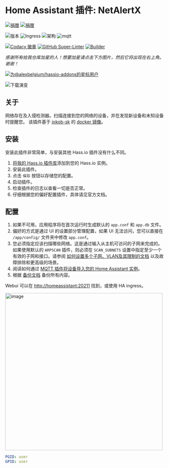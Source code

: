 # Home Assistant 插件: NetAlertX

[![捐赠][donation-badge]](https://www.buymeacoffee.com/alexbelgium)
[![捐赠][paypal-badge]](https://www.paypal.com/donate/?hosted_button_id=DZFULJZTP3UQA)

![版本](https://img.shields.io/badge/dynamic/json?label=Version&query=%24.version&url=https%3A%2F%2Fraw.githubusercontent.com%2Falexbelgium%2Fhassio-addons%2Fmaster%2Fnetalertx%2Fconfig.json)
![Ingress](https://img.shields.io/badge/dynamic/json?label=Ingress&query=%24.ingress&url=https%3A%2F%2Fraw.githubusercontent.com%2Falexbelgium%2Fhassio-addons%2Fmaster%2Fnetalertx%2Fconfig.json)
![架构](https://img.shields.io/badge/dynamic/json?color=success&label=Arch&query=%24.arch&url=https%3A%2F%2Fraw.githubusercontent.com%2Falexbelgium%2Fhassio-addons%2Fmaster%2Fnetalertx%2Fconfig.json)
![mqtt](https://img.shields.io/badge/Service-MQTT-green.svg?logo=chromecast&logoColor=white)

[![Codacy 徽章](https://app.codacy.com/project/badge/Grade/9c6cf10bdbba45ecb202d7f579b5be0e)](https://www.codacy.com/gh/alexbelgium/hassio-addons/dashboard?utm_source=github.com&utm_medium=referral&utm_content=alexbelgium/hassio-addons&utm_campaign=Badge_Grade)
[![GitHub Super-Linter](https://img.shields.io/github/actions/workflow/status/alexbelgium/hassio-addons/weekly-supelinter.yaml?label=Lint%20code%20base)](https://github.com/alexbelgium/hassio-addons/actions/workflows/weekly-supelinter.yaml)
[![Builder](https://img.shields.io/github/actions/workflow/status/alexbelgium/hassio-addons/onpush_builder.yaml?label=Builder)](https://github.com/alexbelgium/hassio-addons/actions/workflows/onpush_builder.yaml)

[donation-badge]: https://img.shields.io/badge/Buy%20me%20a%20coffee%20(no%20paypal)-%23d32f2f?logo=buy-me-a-coffee&style=flat&logoColor=white
[paypal-badge]: https://img.shields.io/badge/Buy%20me%20a%20coffee%20with%20Paypal-0070BA?logo=paypal&style=flat&logoColor=white

_感谢所有给我仓库加星的人！想要加星请点击下方图片，然后它将出现在右上角。谢谢！_

[![为@alexbelgium/hassio-addons的星标用户](https://raw.githubusercontent.com/alexbelgium/hassio-addons/master/.github/stars2.svg)](https://github.com/alexbelgium/hassio-addons/stargazers)

![下载演变](https://raw.githubusercontent.com/alexbelgium/hassio-addons/master/netalertx/stats.png)

## 关于

网络存在及入侵检测器。扫描连接到您的网络的设备，并在发现新设备和未知设备时提醒您。
该插件基于 [jokob-sk](https://github.com/jokob-sk/NetAlertX/tree/main/dockerfiles) 的 [docker 镜像](https://github.com/jokob-sk/NetAlertX/tree/main/dockerfiles)。

## 安装

安装此插件非常简单，与安装其他 Hass.io 插件没有什么不同。

1. [将我的 Hass.io 插件库][repository]添加到您的 Hass.io 实例。
1. 安装此插件。
1. 点击 `保存` 按钮以存储您的配置。
1. 启动插件。
1. 检查插件的日志以查看一切是否正常。
1. 仔细根据您的偏好配置插件，具体请见官方文档。

## 配置

1. 如果不可用，应用程序将在首次运行时生成默认的 `app.conf` 和 `app.db` 文件。
1. 偏好的方式是通过 UI 的设置部分管理配置，如果 UI 无法访问，您可以直接在 `/app/config/` 文件夹中修改 `app.conf`。
1. 您必须指定应该扫描哪些网络。这是通过输入从主机可访问的子网来完成的。如果使用默认的 `ARPSCAN` 插件，则必须在 `SCAN_SUBNETS` 设置中指定至少一个有效的子网和接口。请参阅 [如何设置多个子网、VLAN及其限制的文档](https://github.com/jokob-sk/NetAlertX/blob/main/docs/SUBNETS.md) 以及故障排除和更高级的场景。
1. 阅读如何通过 [MQTT 插件将设备导入您的 Home Assistant 实例](https://github.com/jokob-sk/NetAlertX/blob/main/docs/HOME_ASSISTANT.md)。
1. 根据 [备份文档](https://github.com/jokob-sk/NetAlertX/blob/main/docs/BACKUPS.md) 备份所有内容。

Webui 可以在 <http://homeassistant:20211> 找到，或使用 HA ingress。

<img width="500" alt="image" src="https://github.com/user-attachments/assets/fd74af43-091a-4f38-9879-037ca64cfab9" />

```yaml
PGID: user
GPID: user
```

[repository]: https://github.com/alexbelgium/hassio-addons